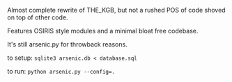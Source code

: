 Almost complete rewrite of THE_KGB, but not a rushed POS of code shoved on top of other code.

Features OSIRIS style modules and a minimal bloat free codebase.



It's still arsenic.py for throwback reasons.


to setup:
```sqlite3 arsenic.db < database.sql```

to run:
```python arsenic.py --config=.```
